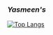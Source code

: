 
### *Yasmeen's*

[![Top Langs](https://github-readme-stats.vercel.app/api/top-langs/?username=YasmeenEE&layout=donut&theme=dark&hide_border=true)](https://github.com/YasmeenEE/github-readme-stats)
